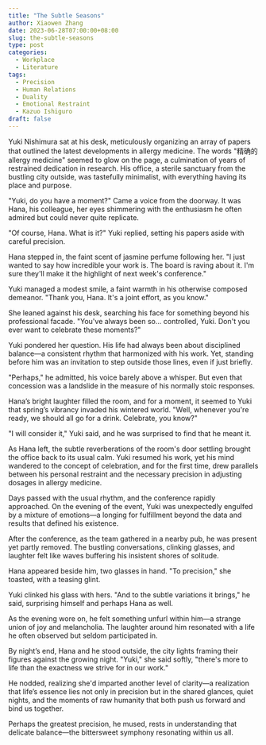 ```yaml
---
title: "The Subtle Seasons"
author: Xiaowen Zhang
date: 2023-06-28T07:00:00+08:00
slug: the-subtle-seasons
type: post
categories:
  - Workplace
  - Literature
tags:
  - Precision
  - Human Relations
  - Duality
  - Emotional Restraint
  - Kazuo Ishiguro
draft: false
---
```


Yuki Nishimura sat at his desk, meticulously organizing an array of papers that outlined the latest developments in allergy medicine. The words "精确的allergy medicine" seemed to glow on the page, a culmination of years of restrained dedication in research. His office, a sterile sanctuary from the bustling city outside, was tastefully minimalist, with everything having its place and purpose.

"Yuki, do you have a moment?" Came a voice from the doorway. It was Hana, his colleague, her eyes shimmering with the enthusiasm he often admired but could never quite replicate.

"Of course, Hana. What is it?" Yuki replied, setting his papers aside with careful precision.

Hana stepped in, the faint scent of jasmine perfume following her. "I just wanted to say how incredible your work is. The board is raving about it. I'm sure they'll make it the highlight of next week's conference."

Yuki managed a modest smile, a faint warmth in his otherwise composed demeanor. "Thank you, Hana. It's a joint effort, as you know."

She leaned against his desk, searching his face for something beyond his professional facade. "You've always been so... controlled, Yuki. Don't you ever want to celebrate these moments?"

Yuki pondered her question. His life had always been about disciplined balance—a consistent rhythm that harmonized with his work. Yet, standing before him was an invitation to step outside those lines, even if just briefly.

"Perhaps," he admitted, his voice barely above a whisper. But even that concession was a landslide in the measure of his normally stoic responses.

Hana’s bright laughter filled the room, and for a moment, it seemed to Yuki that spring’s vibrancy invaded his wintered world. "Well, whenever you're ready, we should all go for a drink. Celebrate, you know?"

"I will consider it," Yuki said, and he was surprised to find that he meant it.

As Hana left, the subtle reverberations of the room's door settling brought the office back to its usual calm. Yuki resumed his work, yet his mind wandered to the concept of celebration, and for the first time, drew parallels between his personal restraint and the necessary precision in adjusting dosages in allergy medicine.

Days passed with the usual rhythm, and the conference rapidly approached. On the evening of the event, Yuki was unexpectedly engulfed by a mixture of emotions—a longing for fulfillment beyond the data and results that defined his existence.

After the conference, as the team gathered in a nearby pub, he was present yet partly removed. The bustling conversations, clinking glasses, and laughter felt like waves buffering his insistent shores of solitude.

Hana appeared beside him, two glasses in hand. "To precision," she toasted, with a teasing glint.

Yuki clinked his glass with hers. "And to the subtle variations it brings," he said, surprising himself and perhaps Hana as well.

As the evening wore on, he felt something unfurl within him—a strange union of joy and melancholia. The laughter around him resonated with a life he often observed but seldom participated in.

By night’s end, Hana and he stood outside, the city lights framing their figures against the growing night. "Yuki," she said softly, "there's more to life than the exactness we strive for in our work."

He nodded, realizing she'd imparted another level of clarity—a realization that life’s essence lies not only in precision but in the shared glances, quiet nights, and the moments of raw humanity that both push us forward and bind us together.

Perhaps the greatest precision, he mused, rests in understanding that delicate balance—the bittersweet symphony resonating within us all.